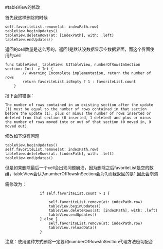 #tableView的修改

首先我这样删除的时候

```
self.favoriteList.remove(at: indexPath.row)
tableView.beginUpdates()
tableView.deleteRows(at: [indexPath], with: .left)
tableView.endUpdates()
```    

返回的cell数量是这么写的，返回1是默认没数据显示空数据界面，而这个界面使用的cell
```
func tableView(_ tableView: UITableView, numberOfRowsInSection section: Int) -> Int {
        // #warning Incomplete implementation, return the number of rows
        return favoriteList.isEmpty ? 1 : favoriteList.count
    } 
```

报下面的错误：

    The number of rows contained in an existing section after the update (1) must be equal to the number of rows contained in that section before the update (1), plus or minus the number of rows inserted or deleted from that section (0 inserted, 1 deleted) and plus or minus the number of rows moved into or out of that section (0 moved in, 0 moved out).

修改如下没有问题

```
tableView.beginUpdates()
self.favoriteList.remove(at: indexPath.row)
tableView.deleteRows(at: [indexPath], with: .left)
tableView.endUpdates()
``` 

但是如果删除最后一个cell会出现问题崩溃，因为删除之后favoriteList是空的数组，tableView会认为numberOfRowsInSection会为0,而我返回的是1,因此会崩溃

需修改为：
```
                if self.favoriteList.count > 1 {
                    
                    self.favoriteList.remove(at: indexPath.row)
                    tableView.beginUpdates()
                    tableView.deleteRows(at: [indexPath], with: .left)
                    tableView.endUpdates()
                } else {
                    self.favoriteList.remove(at: indexPath.row)
                    tableView.reloadData()
                }
```

注意：使用这种方式删除一定要和numberOfRowsInSection代理方法密切配合

